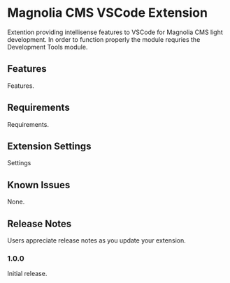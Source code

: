 # Magnolia CMS VSCode Extension

Extention providing intellisense features to VSCode for Magnolia CMS light development. In order to function
properly the module requries the Development Tools module.

## Features

Features.

## Requirements

Requirements.

## Extension Settings

Settings

## Known Issues

None.

## Release Notes

Users appreciate release notes as you update your extension.

### 1.0.0

Initial release.

